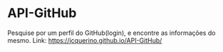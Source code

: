 # API-GitHub
Pesquise por um perfil do GitHub(login), e encontre as informações do mesmo.
Link: https://jcquerino.github.io/API-GitHub/
